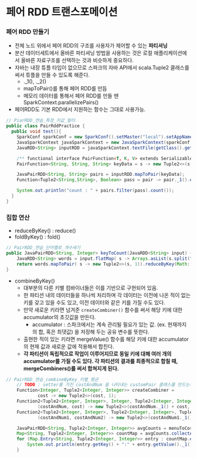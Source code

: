 # 페어 RDD 트랜스포메이션

### 페어 RDD 만들기

 - 전체 노드 위에서 페어 RDD의 구조를 사용자가 제어할 수 있는 **파티셔닝**
 - 분산 데이터세트에서 올바른 파티셔닝 방법을 사용하는 것은 로컬 애플리케이션에서 올바른 자료구조를 선택하는 것과 비슷하게 중요하다.
 - 자바는 내장 튜플 타입이 없으므로 스파크의 자바 API에서 scala.Tuple2 클래스를 써서 튜플을 만들 수 있도록 해준다.
   - ._1(), ._2()
   - mapToPair()를 통해 페어 RDD를 만듬
   - 메모리 데이터를 통해서 페어 RDD를 만들 땐 SparkContext.parallelizePairs()
 - 페어RDD도 기본 RDD에서 지원하는 함수는 그대로 사용가능.

``` java
// PiarRDD_연습_특정_키값_필터
public class PairRddPractice {
  public void test(){
    SparkConf sparkConf = new SparkConf().setMaster("local").setAppName("Filter Test");
    JavaSparkContext javaSparkContext = new JavaSparkContext(sparkConf);
    JavaRDD<String> inputRDD = javaSparkContext.textFile(getClass().getClassLoader().getResource("pairRddPrac").getFile());

    /** functional interface PairFunction<T, K, V> extends Serializable  {...} */
    PairFunction<String, String, String> keyData = s -> new Tuple2<>(s.split(",")[0],s);

    JavaPairRDD<String, String> pairs = inputRDD.mapToPair(keyData);
    Function<Tuple2<String,String>, Boolean> pass = pair -> pair._1().equals("pass");

    System.out.println("count : " + pairs.filter(pass).count());
  }
}
```

### 집합 연산

 - reduceByKey() : reduce() 
 - foldByKey() : fold() 

``` java
// PairRDD_연습_단어별로_개수세기
public JavaPairRDD<String, Integer> keyToCount(JavaRDD<String> input) {
    JavaRDD<String> words = input.flatMap( s -> Arrays.asList(s.split(" ")));
    return words.mapToPair( s -> new Tuple2<>(s, 1)).reduceByKey(Math::addExact);
}
```

 - combineByKey()
   - 대부분의 다른 키별 컴바이너들은 이를 기반으로 구현되어 있음.
   - 한 파티션 내의 데이터들을 하나씩 처리하며 각 데이터는 이전에 나온 적이 없는 키를 갖고 있을 수도 있고, 이전 데이터와 같은 키를 가질 수도 있다.
   - 만약 새로운 키라면 넘겨준 `createCombiner()` 함수를 써서 해당 키에 대한 accumulator의 초깃값을 만든다.
     - accumulator : 스파크에서는 계속 관리될 필요가 있는 값. (ex. 현재까지의 합, 혹은 최댓값) 을 저장해 두는 공유 변수를 뜻한다.
   - 출현한 적이 있는 키라면 mergeValue() 함수를 해당 키에 대한 accumulator의 현재 값과 새로운 값에 적용해서 합친다.
   - **각 파티션이 독립적으로 작업이 이루어지므로 동일 키에 대해 여러 개의 accumulator를 가질 수도 있다.
    각 파티션의 결과를 최종적으로 합칠 때, mergeCombiners()를 써서 합쳐지게 된다.**

``` java
// PairRDD_연습_combineByKey_키별_평균
    // TODO : setter를 가진 costAndNum 을 나타내는 customPair 클래스를 만드는게 더 좋을 것 같다. (반복적인 new를 없애기 위해서..)
    Function<Integer, Tuple2<Integer, Integer>> createCombiner =
            cost -> new Tuple2<>(cost, 1);
    Function2<Tuple2<Integer, Integer>, Integer, Tuple2<Integer, Integer>> addAndCount =
            (costAndNum, cost) -> new Tuple2<>(costAndNum._1() + cost, costAndNum._2() + 1);
    Function2<Tuple2<Integer, Integer>, Tuple2<Integer, Integer>, Tuple2<Integer, Integer>> combine =
            (costAndNum1, costAndNum2) -> new Tuple2<>(costAndNum1._1() + costAndNum2._1(), costAndNum1._2() + costAndNum2._2());

    JavaPairRDD<String, Tuple2<Integer, Integer>> avgCounts = menuToCost.combineByKey(createCombiner, addAndCount, combine);
    Map<String, Tuple2<Integer, Integer>> countMap = avgCounts.collectAsMap();
    for (Map.Entry<String, Tuple2<Integer, Integer>> entry : countMap.entrySet()) {
        System.out.println(entry.getKey() + ":" + entry.getValue()._1() / entry.getValue()._2());
    }
``` 